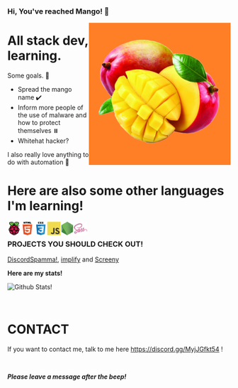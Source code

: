 ### Hi, You've reached Mango! 🥭

<img align="right" alt="PNG" src="https://raw.githubusercontent.com/mangoess/mangoess/main/Assets/mangopng2.png" width="320" height="320" />

# All stack dev, learning.
Some goals. 🥅


- Spread the mango name ✔️
- Inform more people of the use of malware and how to protect themselves ⏸️
- Whitehat hacker?

I also really love anything to do with automation 🤖

# Here are also some other languages I'm learning!

<img align="left" alt="raspberry-pi" width="30px" src="https://raw.githubusercontent.com/github/explore/80688e429a7d4ef2fca1e82350fe8e3517d3494d/topics/raspberry-pi/raspberry-pi.png" />
<img align="left" alt="HTML5" width="30px" src="https://raw.githubusercontent.com/github/explore/80688e429a7d4ef2fca1e82350fe8e3517d3494d/topics/html/html.png" />
<img align="left" alt="CSS3" width="30px" src="https://raw.githubusercontent.com/github/explore/80688e429a7d4ef2fca1e82350fe8e3517d3494d/topics/css/css.png" />
<img align="left" alt="JavaScript" width="30px" src="https://raw.githubusercontent.com/github/explore/80688e429a7d4ef2fca1e82350fe8e3517d3494d/topics/javascript/javascript.png" />
<img align="left" alt="Node.js" width="30px" src="https://raw.githubusercontent.com/github/explore/80688e429a7d4ef2fca1e82350fe8e3517d3494d/topics/nodejs/nodejs.png" />
<img align="left" alt="Sass" width="30px" src="https://raw.githubusercontent.com/github/explore/80688e429a7d4ef2fca1e82350fe8e3517d3494d/topics/sass/sass.png" />

<br />

### PROJECTS YOU SHOULD CHECK OUT!

[DiscordSpamma!](https://github.com/mangoess/DiscordSpama), 
[implify](https://github.com/mangoess/implify) and
[Screeny](https://github.com/mangoess/Screeny)

****Here are my stats!****

![Github Stats!](https://github-readme-stats.vercel.app/api?username=mangoess&show_icons=true&theme=cobalt)

<br />

# CONTACT
If you want to contact me, talk to me here https://discord.gg/MyjJGfkt54 !

<br />

***Please leave a message after the beep!***
